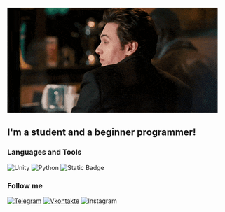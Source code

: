 ![Header](https://github.com/Kiriql/kiriql/blob/main/assets/OptimisticUglyAmurstarfish-max-1mb.gif)

## I'm a student and a beginner programmer!

### Languages and Tools
![Unity](https://img.shields.io/badge/-Unity-090909?style=for-the-badge&logo=unity&logoColor=0000)
![Python](https://img.shields.io/badge/-Python-090909?style=for-the-badge&logo=python&logoColor=357fb9)
![Static Badge](https://img.shields.io/badge/C%2B%2B-%20?logo=cplusplus&logoColor=%23044F88&labelColor=%23D5E4F3&color=%23D5E4F3)


### Follow me
[![Telegram](https://img.shields.io/badge/-Telegram-090909?style=for-the-badge&logo=telegram&logoColor=27A0D9)](https://t.me/kiriql)
[![Vkontakte](https://img.shields.io/badge/-Vkontakte-090909?style=for-the-badge&logo=vk&logoColor=4F7DB3)](https://vk.com/kiriql)
![Instagram](https://img.shields.io/badge/-Instagram-090909?style=for-the-badge&logo=instagram&logoColor=B4068E)
